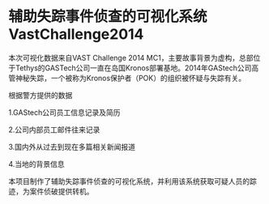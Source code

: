# 辅助失踪事件侦查的可视化系统 VastChallenge2014


本次可视化数据来自VAST Challenge 2014 MC1，主要故事背景为虚构，总部位于Tethys的GASTech公司一直在岛国Kronos部署基地。2014年GAStech公司高管神秘失踪，一个被称为Kronos保护者（POK）的组织被怀疑与失踪有关。

根据警方提供的数据

1.GAStech公司员工信息记录及简历

2.公司内部员工邮件往来记录

3.国内外从过去到现在多篇相关新闻报道

4.当地的背景信息

本项目制作了辅助失踪事件侦查的可视化系统，并利用该系统获取可疑人员的踪迹，为案件侦破提供转机。


